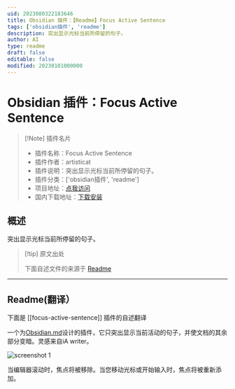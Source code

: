```yaml
---
uid: 2023080322183646
title: Obsidian 插件：【Readme】Focus Active Sentence
tags: ['obsidian插件', 'readme']
description: 突出显示光标当前所停留的句子。
author: AI
type: readme
draft: false
editable: false
modified: 20230101000000
---
```


# Obsidian 插件：Focus Active Sentence

> [!Note] 插件名片
> - 插件名称：Focus Active Sentence
> - 插件作者：artisticat
> - 插件说明：突出显示光标当前所停留的句子。
> - 插件分类：['obsidian插件', 'readme']
> - 项目地址：[点我访问](https://github.com/artisticat1/focus-active-sentence)
> - 国内下载地址：[下载安装](https://pkmer.cn/products/plugin/pluginMarket/?focus-active-sentence)

## 概述

突出显示光标当前所停留的句子。



> [!tip] 原文出处
> 
>下面自述文件的来源于 [Readme](https://ghproxy.net/https://raw.githubusercontent.com/artisticat1/focus-active-sentence/main/README.md)
> 

---

## Readme(翻译）

下面是 [[focus-active-sentence]] 插件的自述翻译


一个为[Obsidian.md](https://obsidian.md/)设计的插件，它只突出显示当前活动的句子，并使文档的其余部分变暗。灵感来自iA writer。

![screenshot 1](./screenshot_1.png)

当编辑器滚动时，焦点将被移除。当您移动光标或开始输入时，焦点将被重新添加。



